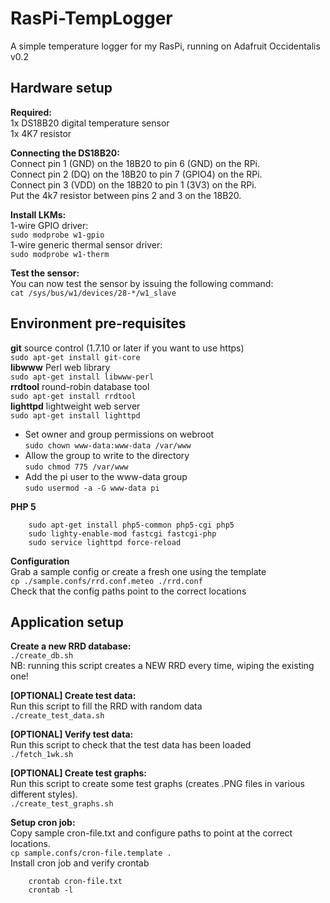 # RasPi-TempLogger

A simple temperature logger for my RasPi, running on Adafruit Occidentalis v0.2

## Hardware setup
**Required:**  
1x DS18B20 digital temperature sensor  
1x 4K7 resistor  

**Connecting the DS18B20:**  
Connect pin 1 (GND) on the 18B20 to pin 6 (GND) on the RPi.  
Connect pin 2 (DQ) on the 18B20 to pin 7 (GPIO4) on the RPi.  
Connect pin 3 (VDD) on the 18B20 to pin 1 (3V3) on the RPi.  
Put the 4k7 resistor between pins 2 and 3 on the 18B20.  

**Install LKMs:**  
1-wire GPIO driver:  
`sudo modprobe w1-gpio`  
1-wire generic thermal sensor driver:  
`sudo modprobe w1-therm`  

**Test the sensor:**  
You can now test the sensor by issuing the following command:  
`cat /sys/bus/w1/devices/28-*/w1_slave`  

## Environment pre-requisites  
**git** source control (1.7.10 or later if you want to use https)  
`sudo apt-get install git-core`  
**libwww** Perl web library  
`sudo apt-get install libwww-perl`  
**rrdtool** round-robin database tool  
`sudo apt-get install rrdtool`  
**lighttpd** lightweight web server  
`sudo apt-get install lighttpd`  
- Set owner and group permissions on webroot  
`sudo chown www-data:www-data /var/www`  
- Allow the group to write to the directory  
`sudo chmod 775 /var/www`  
- Add the pi user to the www-data group  
`sudo usermod -a -G www-data pi`  

**PHP 5**  
```
	sudo apt-get install php5-common php5-cgi php5
	sudo lighty-enable-mod fastcgi fastcgi-php
	sudo service lighttpd force-reload  
```

**Configuration**  
Grab a sample config or create a fresh one using the template  
`cp ./sample.confs/rrd.conf.meteo ./rrd.conf`  
Check that the config paths point to the correct locations
	
## Application setup  
**Create a new RRD database:**  
`./create_db.sh`  
NB: running this script creates a NEW RRD every time, wiping the existing one!

**[OPTIONAL] Create test data:**  
Run this script to fill the RRD with random data  
`./create_test_data.sh`  

**[OPTIONAL] Verify test data:**  
Run this script to check that the test data has been loaded  
`./fetch_1wk.sh`  

**[OPTIONAL] Create test graphs:**  
Run this script to create some test graphs (creates .PNG files in various different styles).  
`./create_test_graphs.sh`  



**Setup cron job:**  
Copy sample cron-file.txt and configure paths to point at the correct locations.  
`cp sample.confs/cron-file.template .`  
Install cron job and verify crontab  
```
	crontab cron-file.txt  
	crontab -l  
```
